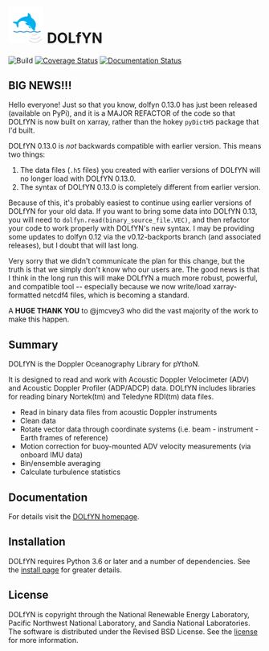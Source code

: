 <img src="img/logo.png" width="70"> DOLfYN
=======================
![Build](https://github.com/jmcvey3/dolfyn/actions/workflows/build.yml/badge.svg)
[![Coverage Status](https://coveralls.io/repos/github/jmcvey3/dolfyn/badge.svg?branch=master)](https://coveralls.io/github/jmcvey3/dolfyn?branch=master)
[![Documentation Status](https://readthedocs.org/projects/dolfyn-xarray/badge/?version=latest)](https://dolfyn-xarray.readthedocs.io/en/latest/?badge=latest)

BIG NEWS!!!
------

Hello everyone! Just so that you know, dolfyn 0.13.0 has just been
released (available on PyPi), and it is a MAJOR REFACTOR of the code
so that DOLfYN is now built on xarray, rather than the hokey
`pyDictH5` package that I'd built.

DOLfYN 0.13.0 is _not_ backwards compatible with earlier version. This
means two things:

1. The data files (`.h5` files) you created with earlier versions
of DOLfYN will no longer load with DOLfYN 0.13.0.
2. The syntax of DOLfYN 0.13.0 is completely different from earlier version.

Because of this, it's probably easiest to continue using earlier
versions of DOLfYN for your old data. If you want to bring some data
into DOLfYN 0.13, you will need to
`dolfyn.read(binary_source_file.VEC)`, and then refactor your code to
work properly with DOLfYN's new syntax. I may be providing some
updates to dolfyn 0.12 via the v0.12-backports branch (and associated
releases), but I doubt that will last long.

Very sorry that we didn't communicate the plan for this change, but
the truth is that we simply don't know who our users are. The good
news is that I think in the long run this will make DOLfYN a much more
robust, powerful, and compatible tool -- especially because we now
write/load xarray-formatted netcdf4 files, which is becoming a
standard.

A **HUGE THANK YOU** to @jmcvey3 who did the vast majority of the work
to make this happen.


Summary
------

DOLfYN is the Doppler Oceanography Library for pYthoN.

It is designed to read and work with Acoustic Doppler Velocimeter
(ADV) and Acoustic Doppler Profiler (ADP/ADCP) data. DOLfYN includes
libraries for reading binary Nortek(tm) and Teledyne RDI(tm) data
files.
* Read in binary data files from acoustic Doppler instruments
* Clean data
* Rotate vector data through coordinate systems (i.e. beam - instrument - Earth frames of reference)
* Motion correction for buoy-mounted ADV velocity measurements (via onboard IMU data)
* Bin/ensemble averaging
* Calculate turbulence statistics

Documentation
-------------

For details visit the 
[DOLfYN homepage](https://dolfyn-xarray.readthedocs.io/en/latest/).  

Installation
------------

DOLfYN requires Python 3.6 or later and a number of dependencies. See the 
[install page](https://dolfyn-xarray.readthedocs.io/en/latest/install.html)
for greater details.

License
-------

DOLfYN is copyright through the National Renewable Energy Laboratory, 
Pacific Northwest National Laboratory, and Sandia National Laboratories. 
The software is distributed under the Revised BSD License.
See the [license](LICENSE.txt) for more information.

